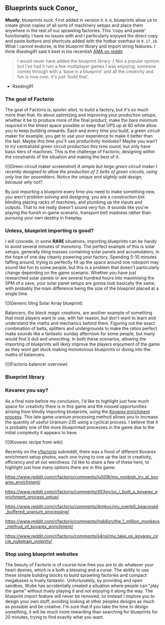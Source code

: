 ## Blueprints suck <author>Conor_</author>

***Mostly***, blueprints suck. First added in version `0.9.0`, blueprints allow us to create ghost copies of all sorts of machinery setups and place them anywhere in the rest of our sprawling factories. This 'copy and paste' functionality I have no issues with and I particularly enjoyed the direct copy and paste buttons and shortcuts added with the hotbar overhaul in `0.17.10`. What I cannot endorse, is the blueprint library and import string features. I think *Rseding91* said it best in his recent*ish* [AMA on reddit](https://www.reddit.com/r/factorio/comments/in5d3i/developer_technicaloriented_ama/g45ay4e?utm_source=share&utm_medium=web2x&context=3).

> I would never have added the blueprint library :) Not a popular opinion but I've had it ruin a few multiplayer games I was enjoying; someone comes through with a 'base in a blueprint' and all the creativity and fun is now over; it's just 'build that'.
- Rseding91

### The goal of Factorio

The goal of Factorio is, *spoiler alert*, to build a factory, but it's so much more than that. Its about optimizing and improving your production setups, whether it be to produce more of the final product, make the bare minimum required in the tiniest space possible or keep that UPS up at 60 while allow you to keep building onwards. Each and every time you build, a green circuit maker for example, you get to use your experience to make it better than the last. Maybe this time you'll use productivity modules? Maybe you wan't to try centralized green circuit production this time round, but only have basic tiers of machines. This is the challenge of Factorio, designing within the constraints of the situation and making the best of it.

![](Green circuit maker screenshot)
*A simple but large green circuit maker I recently designed to allow the production of 2 belts of green circuits, using only low tier assemblers. Notice the unique and slightly odd design, because why not?.*

By just importing a blueprint every time you need to make something new, you aren't problem solving and designing, you are a construction bot blinding placing racks of machines, and plumbing up the inputs and outputs. That to me really doesn't sound very fun. It sounds like you're playing the fun*ish* in-game scenario, transport belt madness rather than pursuing your own destiny in freeplay.

### Unless, blueprint importing is good?

I will concede, in some **RARE** situations, importing blueprints can be handy to avoid several minutes of monotony. The perfect example of this is solar setups, generally tiling masses containing solar panels and accumulators, in the hope of one day cleanly powering your factory. Spending 5-10 minutes faffing around, trying to perfectly fill up the space around one roboport may sound like fun to some people, but this is a problem that doesn't particularly change depending on the game scenario. Whether you have just researched solar panels or are several hundred hours into maximising the SPM of a save, your solar panel setups are gonna look basically the same, with probably the main difference being the size of the blueprint placed at a single time.

![](Generic tiling Solar Array blueprint)

Balancers, *the black magic creations*, are another example of something that most players want to use, with fair reason, but don't want to learn and understand the maths and mechanics behind them. Figuring out the exact combination of belts, splitters and undergrounds to make the ratios perfect make sounds like a fantastic sunday afternoon for some people, but many would find it dull and unexciting. In both these scenarios, allowing the importing of blueprints will *likely* improve the players enjoyment of the game as they wont get stuck making monotonous blueprints or diving into the maths of balancers.

![](Factorio balancer overview)

### Blueprint library



### Kovarex you say?

As a final note before my conclusion, I'd like to highlight just how much space for creativity there is in this game and the missed opportunities airising from blindly importing blueprints, using the [Kovarex enrichment process](https://wiki.factorio.com/Kovarex_enrichment_process). This late game uranium processing method allows you to increase the quantity of useful Uranium-235 using a cyclical process. I believe that it is probably one of the more blueprinted processes in the game due to the initial complexity it appears to have.

![](Kovarex recipe from wiki)

Recently on the [r/factorio](https://www.reddit.com/r/factorio/) subreddit, there was a flood of different Kovarex enrichment setup photos, each one trying to one up the last in creativity, efficiency and all out weirdness. I'd like to share a few of these here, to highlight just how many options there are in this game.

https://www.reddit.com/r/factorio/comments/ju509t/my_noobish_try_at_kovarex_enrichment/

https://www.reddit.com/r/factorio/comments/it53gn/so_i_built_a_kovarex_enrichment_process_setup/

https://www.reddit.com/r/factorio/comments/jkmkyc/my_overkill_beaconed_buffered_uranium_processing/

https://www.reddit.com/r/factorio/comments/hgb8zn/the_1_million_monkeys_method_of_kovarex_enrichment/

https://www.reddit.com/r/factorio/comments/jj4nsl/my_take_on_kovarex_circle_nuketrain_violently/

### Stop using blueprint websites

The beauty of Factorio is of course how free you are to do whatever your heart desires, which is a both a blessing and a curse. The ability to use these simple building blocks to build sprawling factories and compact megabases is truely fantastic. Unfortunately, by providing and open sandbox, Wube has accidentally created a situation where people can "play the game" without truely playing it and not enjoying it along the way. The blueprint import feature will never be removed, so instead I implore you to design your own stuff, avoiding looking at other peoples designs as much as possible and be creative. I'm sure that if you take the time to design something, it will be much more rewarding than searching for blueprints for 20 minutes, trying to find exactly what you want.
